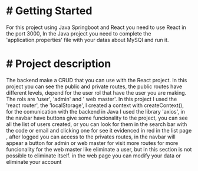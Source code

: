 
# # Getting Started 

For this project using Java Springboot and React you need to use React in the port 3000,
In the Java project you need to complete the 'application.properties' file with your datas about MySQl and run it.

# # Project description 

The backend make a CRUD that you can use with the React project.
In this project you can see the public and private routes, the public routes have different levels, 
depend for the user rol that have the user you are making. The rols are 'user', 'admin' and ' web master'.
In this project I used the 'react router', the 'localStorage', I created a context with createContext(), for the comunication with the backend in Java I used the library 'axios', in the navbar have buttons give some funcionality to the project, you can see all the list of users created, or you can look for them in the search bar with the code or email and clicking one for see it evidenced in red in the list page , after logged you can access to the privates routes, in the navbar will appear a button for admin or web master for visit more routes for more funcionality for the web master like eliminate a user, but in this section is not possible to eliminate itself.
in the web page you can modify your data or eliminate your account


